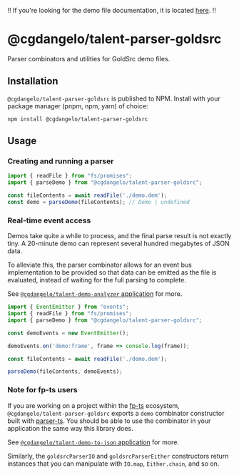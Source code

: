 ‼️  If you're looking for the demo file documentation, it is located [here](docs/demo-structure.md). ‼️

# @cgdangelo/talent-parser-goldsrc

Parser combinators and utilities for GoldSrc demo files.

## Installation

`@cgdangelo/talent-parser-goldsrc` is published to NPM. Install with your package manager (pnpm, npm, yarn) of choice:
```
npm install @cgdangelo/talent-parser-goldsrc
```

## Usage

### Creating and running a parser

```ts
import { readFile } from "fs/promises";
import { parseDemo } from "@cgdangelo/talent-parser-goldsrc";

const fileContents = await readFile('./demo.dem');
const demo = parseDemo(fileContents); // Demo | undefined
```

### Real-time event access

Demos take quite a while to process, and the final parse result is not exactly tiny. A 20-minute demo can represent several hundred megabytes of JSON data.

To alleviate this, the parser combinator allows for an event bus implementation to be provided so that data can be emitted as the file is evaluated, instead of waiting for the full parsing to complete.

See [`@cgdangelo/talent-demo-analyzer` application](../../apps/demo-analyzer/src/index.ts) for more.

```ts
import { EventEmitter } from "events";
import { readFile } from "fs/promises";
import { parseDemo } from "@cgdangelo/talent-parser-goldsrc";

const demoEvents = new EventEmitter();

demoEvents.on('demo:frame', frame => console.log(frame));

const fileContents = await readFile('./demo.dem');

parseDemo(fileContents, demoEvents);
```

### Note for fp-ts users

If you are working on a project within the [fp-ts](https://github.com/gcanti/fp-ts) ecosystem, `@cgdangelo/talent-parser-goldsrc` exports a `demo` combinator constructor built with [parser-ts](https://github.com/gcanti/parser-ts). You should be able to use the combinator in your application the same way this library does.

See [`@cgdangelo/talent-demo-to-json` application](../../apps/jsonify-demo/src/index.ts) for more.

Similarly, the `goldsrcParserIO` and `goldsrcParserEither` constructors return instances that you can manipulate with `IO.map`, `Either.chain`, and so on.

